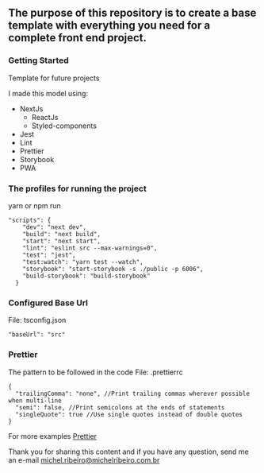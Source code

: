 ## The purpose of this repository is to create a base template with everything you need for a complete front end project.

### Getting Started

Template for future projects

I made this model using:
* NextJs
  * ReactJs
  * Styled-components
* Jest
* Lint
* Prettier
* Storybook
* PWA


### The profiles for running the project

yarn or npm run

````
"scripts": {
    "dev": "next dev",
    "build": "next build",
    "start": "next start",
    "lint": "eslint src --max-warnings=0",
    "test": "jest",
    "test:watch": "yarn test --watch",
    "storybook": "start-storybook -s ./public -p 6006",
    "build-storybook": "build-storybook"
  }
````
### Configured Base Url
File: tsconfig.json
````
"baseUrl": "src"
````

### Prettier
The pattern to be followed in the code
File: .prettierrc

````
{
  "trailingComma": "none", //Print trailing commas wherever possible when multi-line
  "semi": false, //Print semicolons at the ends of statements
  "singleQuote": true //Use single quotes instead of double quotes
}
````

For more examples [Prettier](https://prettier.io/docs/en/options.html)


Thank you for sharing this content and if you have any question, send me an e-mail [michel.ribeiro@michelribeiro.com.br](michel.ribeiro@michelribeiro.com.br)
